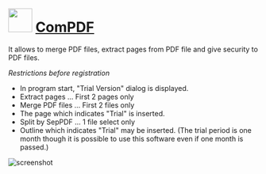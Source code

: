 ﻿# <img src="https://cdn.jsdelivr.net/gh/chtof/chocolatey-packages/automatic/compdf/compdf.png" width="48" height="48"/> [ComPDF](https://chocolatey.org/packages/compdf)

It allows to merge PDF files, extract pages from PDF file and give security to PDF files.

*Restrictions before registration*
- In program start, "Trial Version" dialog is displayed.
- Extract pages ... First 2 pages only
- Merge PDF files ... First 2 files only
- The page which indicates "Trial" is inserted.
- Split by SepPDF ... 1 file select only
- Outline which indicates "Trial" may be inserted.
(The trial period is one month though it is possible to use this software even if one month is passed.)

![screenshot](https://cdn.jsdelivr.net/gh/chtof/chocolatey-packages/automatic/compdf/screenshot.png)